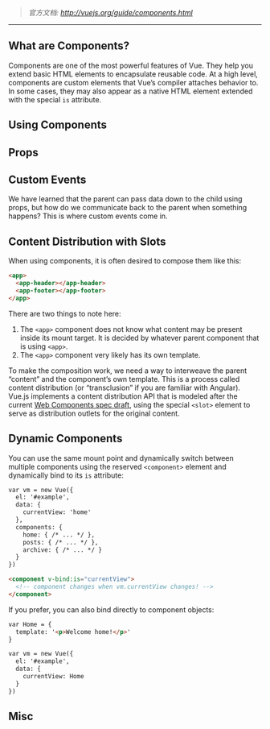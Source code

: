 > *官方文档: http://vuejs.org/guide/components.html*

---

## What are Components?
Components are one of the most powerful features of Vue. They help you extend basic HTML elements to encapsulate reusable code. At a high level, components are custom elements that Vue’s compiler attaches behavior to. In some cases, they may also appear as a native HTML element extended with the special `is` attribute.

## Using Components

## Props

## Custom Events
We have learned that the parent can pass data down to the child using props, but how do we communicate back to the parent when something happens? This is where custom events come in.

## Content Distribution with Slots
When using components, it is often desired to compose them like this:

```html
<app>
  <app-header></app-header>
  <app-footer></app-footer>
</app>
```

There are two things to note here:

1. The `<app>` component does not know what content may be present inside its mount target. It is decided by whatever parent component that is using `<app>`.
1. The `<app>` component very likely has its own template.

To make the composition work, we need a way to interweave the parent “content” and the component’s own template. This is a process called content distribution (or “transclusion” if you are familiar with Angular). Vue.js implements a content distribution API that is modeled after the current [Web Components spec draft](https://github.com/w3c/webcomponents/blob/gh-pages/proposals/Slots-Proposal.md), using the special `<slot>` element to serve as distribution outlets for the original content.

## Dynamic Components
You can use the same mount point and dynamically switch between multiple components using the reserved `<component>` element and dynamically bind to its `is` attribute:

```html
var vm = new Vue({
  el: '#example',
  data: {
    currentView: 'home'
  },
  components: {
    home: { /* ... */ },
    posts: { /* ... */ },
    archive: { /* ... */ }
  }
})
```

```html
<component v-bind:is="currentView">
  <!-- component changes when vm.currentView changes! -->
</component>
```

If you prefer, you can also bind directly to component objects:

```html
var Home = {
  template: '<p>Welcome home!</p>'
}

var vm = new Vue({
  el: '#example',
  data: {
    currentView: Home
  }
})
```

## Misc